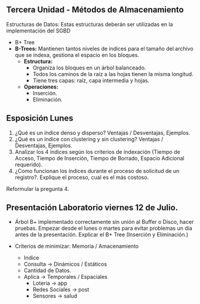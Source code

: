 ## Tercera Unidad - Métodos de Almacenamiento

Estructuras de Datos: Estas estructuras deberán ser utilizadas en la implementación del SGBD

- B+ Tree
- **B-Trees:** Mantienen tantos niveles de índices para el tamaño del archivo que se indexa, gestiona el espacio en los bloques.
    - **Estructura:**
        - Organiza los bloques en un árbol balanceado.
        - Todos los caminos de la raíz a las hojas tienen la misma longitud.
        - Tiene tres capas: raíz, capa intermedia y hojas.
    - **Operaciones:**
        - Inserción.
        - Eliminación.

## Esposición Lunes

1. ¿Qué es un índice denso y disperso? Ventajas / Desventajas, Ejemplos.
2. ¿Qué es un índice con clustering y sin clustering? Ventajas / Desventajas, Ejemplos.
3. Analizar los 4 índices según los criterios de indexación (Tiempo de Acceso, Tiempo de Inserción, Tiempo de Borrado, Espacio Adicional requerido).
4. ¿Como funcionan los índices durante el proceso de solicitud de un registro?. Explique el proceso, cual es el más costoso.

Reformular la pregunta 4.

## Presentación Laboratorio viernes 12 de Julio.

- Árbol B+ implementado correctamente sin unión al Buffer o Disco, hacer pruebas. Empezar desde el lunes o martes para evitar problemas un día antes de la presentación. Explicar el B+ Tree (Inserción y Eliminación.)

- Criterios de minimizar: Memoria / Amacenamiento
    - Indice
    - Consulta -> Dinámicos / Estáticos
    - Cantidad de Datos.
    - Aplica -> Temporales / Espaciales
        - Loteria -> app
        - Redes Sociales -> post
        - Sensores -> salud